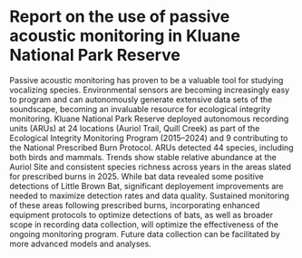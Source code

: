 # Report on the use of passive acoustic monitoring in Kluane National Park Reserve

Passive acoustic monitoring has proven to be a valuable tool for studying vocalizing species. Environmental sensors are becoming increasingly easy to program and can autonomously generate extensive data sets of the soundscape, becoming an invaluable resource for ecological integrity monitoring. Kluane National Park Reserve deployed autonomous recording units (ARUs) at 24 locations (Auriol Trail, Quill Creek) as part of the Ecological Integrity Monitoring Program (2015–2024) and 9 contributing to the National Prescribed Burn Protocol. ARUs detected 44 species, including both birds and mammals. Trends show stable relative abundance at the Auriol Site and consistent species richness across years in the areas slated for prescribed burns in 2025. While bat data revealed some positive detections of Little Brown Bat, significant deployement improvements are needed to maximize detection rates and data quality. Sustained monitoring of these areas following prescribed burns, incorporating enhanced equipment protocols to optimize detections of bats, as well as broader scope in recording data collection, will optimize the effectiveness of the ongoing monitoring program. Future data collection can be facilitated by more advanced models and analyses.